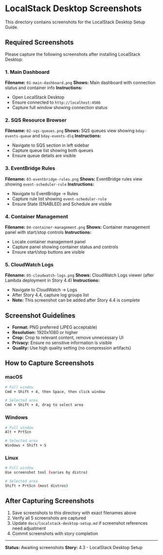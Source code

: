 # LocalStack Desktop Screenshots

This directory contains screenshots for the LocalStack Desktop Setup Guide.

## Required Screenshots

Please capture the following screenshots after installing LocalStack Desktop:

### 1. Main Dashboard
**Filename:** `01-main-dashboard.png`
**Shows:** Main dashboard with connection status and container info
**Instructions:**
- Open LocalStack Desktop
- Ensure connected to `http://localhost:4566`
- Capture full window showing connection status

### 2. SQS Resource Browser
**Filename:** `02-sqs-queues.png`
**Shows:** SQS queues view showing `bday-events-queue` and `bday-events-dlq`
**Instructions:**
- Navigate to SQS section in left sidebar
- Capture queue list showing both queues
- Ensure queue details are visible

### 3. EventBridge Rules
**Filename:** `03-eventbridge-rules.png`
**Shows:** EventBridge rules view showing `event-scheduler-rule`
**Instructions:**
- Navigate to EventBridge → Rules
- Capture rule list showing `event-scheduler-rule`
- Ensure State (ENABLED) and Schedule are visible

### 4. Container Management
**Filename:** `04-container-management.png`
**Shows:** Container management panel with start/stop controls
**Instructions:**
- Locate container management panel
- Capture panel showing container status and controls
- Ensure start/stop buttons are visible

### 5. CloudWatch Logs
**Filename:** `05-cloudwatch-logs.png`
**Shows:** CloudWatch Logs viewer (after Lambda deployment in Story 4.4)
**Instructions:**
- Navigate to CloudWatch → Logs
- After Story 4.4, capture log groups list
- **Note:** This screenshot can be added after Story 4.4 is complete

## Screenshot Guidelines

- **Format:** PNG preferred (JPEG acceptable)
- **Resolution:** 1920x1080 or higher
- **Crop:** Crop to relevant content, remove unnecessary UI
- **Privacy:** Ensure no sensitive information is visible
- **Quality:** Use high quality setting (no compression artifacts)

## How to Capture Screenshots

### macOS
```bash
# Full window
Cmd + Shift + 4, then Space, then click window

# Selected area
Cmd + Shift + 4, drag to select area
```

### Windows
```bash
# Full window
Alt + PrtScn

# Selected area
Windows + Shift + S
```

### Linux
```bash
# Full window
Use screenshot tool (varies by distro)

# Selected area
Shift + PrtScn (most distros)
```

## After Capturing Screenshots

1. Save screenshots to this directory with exact filenames above
2. Verify all 5 screenshots are captured
3. Update `docs/localstack-desktop-setup.md` if screenshot references need adjustment
4. Commit screenshots with story completion

---

**Status:** Awaiting screenshots
**Story:** 4.3 - LocalStack Desktop Setup
